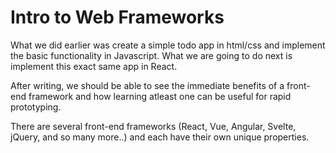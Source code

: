 # Intro to Web Frameworks
What we did earlier was create a simple todo app in html/css 
and implement the basic functionality in Javascript. What we 
are going to do next is implement this exact same app in React. 

After writing, we should be able to see the immediate benefits 
of a front-end framework and how learning atleast one can 
be useful for rapid prototyping.

There are several front-end frameworks (React, Vue, Angular, 
Svelte, jQuery, and so many more..) and each have their own 
unique properties. 